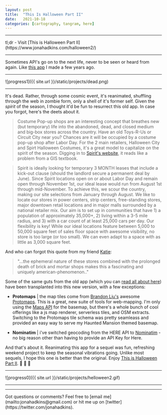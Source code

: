 ```yaml
---
layout: post
title:  "This Is Halloween Part II"
date:   2021-10-18
categories: [cartography, tangram, here]
---
```


<hr>
tl;dr - Visit [This is Halloween Part II](https://www.jonahadkins.com/halloween2/)
<hr>

Sometimes API's go on to the next life, never to be seen or heard from again. Like [this app](http://jonahadkins.com/halloween/) I made a few years ago.

<hr>
![progress1]({{ site.url }}/static/projects/dead.png)
<hr>

It's dead. Rather, through some cosmic event, it's reanimated, shuffling through the web in zombie form, only a shell of it's former self.
Given the _spirit_ of the season, I thought it'd be fun to resurrect this old app. In case you forgot, here's the deets about it.


>Costume Pop-up shops are an interesting concept that breathes new (but temporary) life into the
abandoned, dead, and closed medium and big-box stores across the country. Have an old Toys-R-Us
or Circuit City near you? Chances are it will be occupied by a costume pop-up shop after Labor
Day. For the 2 main retailers, Halloween City and Spirt Halloween Costumes, it's a great model
to capitalize on the spirit of the season. Digging in to [Spirit's website](https://www.spirithalloween.com/content.jsp?pageName=RealEst),
it reads like a problem from a GIS textbook.


>Spirit is ideally looking for temporary 3 MONTH leases that include a kick-out clause
(should the landlord secure a permanent deal by June). Since Spirit locations open on or
about Labor Day and remain open through November 1st, our ideal lease would run from August
1st through mid-November. To achieve this, we scour the country, making our site selections
from January through August. We like to locate our stores in power centers, strip centers,
free-standing stores, major downtown retail locations and in major malls surrounded by a
national retailer mix. Our aim is to set up in communities that have 1) a population of
approximately 35,000+, 2) living within a 3-5 mile radius, and 3) with a car count of at
least 25,000 cars per day. Our flexibility is key! While our ideal locations feature between
5,000 to 50,000 square feet of sales floor space with awesome visibility, no store is too
large (or too small). We can even adapt to a space with as little as 3,000 square feet.

And who can forgot this quote from my friend [Katie](https://twitter.com/KatieKowalsky):
>"...the ephemeral nature of these stores combined with the prolonged death of brick and mortar shops makes this a fascinating and uniquely american-phenomenon.."

Some of the same guts from the old app (which you can [read all about here](http://jonahadkins/cartography/tangram/here/2019/10/25/halloween.html)) have been
transplanted into this new version, with a few exceptions:

- **Protomaps** | the map tiles come from [Brandon Liu's](https://twitter.com/bdon_) awesome [Protomaps](https://protomaps.com). This is a great, new suite of
tools for web-mapping. I'm only using the [Maps API](https://protomaps.com/docs/web-api) for the basemap, but there's a whole bunch of cool offerings like a
js map renderer, serverless tiles, and OSM extracts. Switching to the Protomaps tile schema was pretty seamleass and provided an easy way to serve my
Haunted Mansion themed basemap.

- **Nominatim** | i've switched geocoding from the HERE API to [Nominatim](https://github.com/osm-search/Nominatim) - no big reason other than having to
provide an API Key for Here.

And that's about it. Reanimating this app for a sequel was fun, refreshing weekend project to keep the seasonal vibrations going. Unlike most sequels, I hope this one
is better than the original. Enjoy [This is Halloween Part II](https://www.jonahadkins.com/halloween2/). 👻 👻 👻
<hr>

![progress0]({{ site.url }}/static/projects/helloween2.gif)

<hr>



<hr>
Got questions or comments? Feel free to [email me](mailto:jonahadkins@gmail.com) or hit me up on [twitter](https://twitter.com/jonahadkins).
